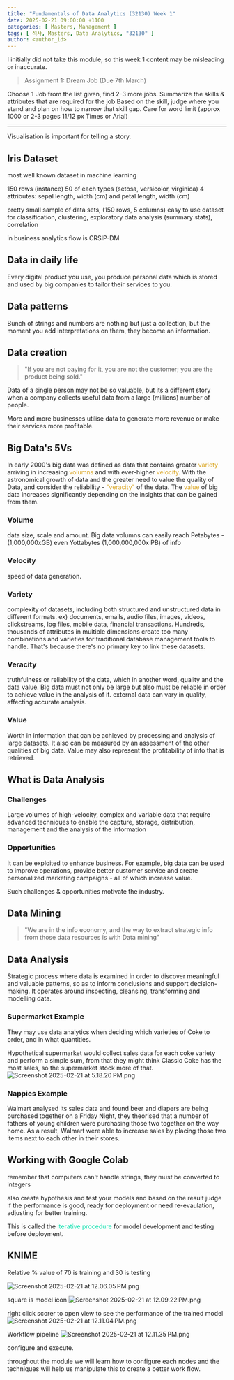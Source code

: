 ```yaml
---
title: "Fundamentals of Data Analytics (32130) Week 1"
date: 2025-02-21 09:00:00 +1100
categories: [ Masters, Management ]
tags: [ 석사, Masters, Data Analytics, "32130" ]
author: <author_id>   
---
```


I initially did not take this module, so this week 1 content may be misleading or inaccurate.

> Assignment 1: Dream Job (Due 7th March)

Choose 1 Job from the list given, find 2-3 more jobs. 
Summarize the skills & attributes that are required for the job
Based on the skill, judge where you stand and plan on how to narrow that skill gap.
Care for word limit (approx 1000 or 2-3 pages 11/12 px Times or Arial)


--- 

Visualisation is important for telling a story. 

## Iris Dataset

most well known dataset in machine learning

150 rows (instance)
50 of each types (setosa, versicolor, virginica)
4 attributes: sepal length, width (cm) and petal length, width (cm)

pretty small sample of data sets, (150 rows, 5 columns)
easy to use dataset for classification, clustering, exploratory data analysis (summary stats), correlation

in business 
analytics flow is CRSIP-DM

## Data in daily life
Every digital product you use, you produce personal data which is stored and used by big companies to tailor their services to you.

## Data patterns
Bunch of strings and numbers are nothing but just a collection, but the moment you 
add interpretations on them, they become an information.

## Data creation
> "If you are not paying for it, you are not the customer; you are the product being sold."

Data of a single person may not be so valuable, but its a different story when a company collects useful data from a large (millions) number of people.

More and more businesses utilise data to generate more revenue or make their services more profitable.

## Big Data's 5Vs
In early 2000's big data was defined as data that contains greater <font color="goldenrod">variety</font> arriving in increasing <font color="goldenrod">volumns</font> and with ever-higher  <font color="goldenrod">velocity</font>.
With the astronomical growth of data and the greater need to value the quality of Data, and consider the reliability -  <font color="goldenrod">"veracity"</font> of the data.
The  <font color="goldenrod">value</font> of big data increases significantly depending on the insights that can be gained from them.

### Volume
data size, scale and amount. Big data volumns can easily reach Petabytes - (1,000,000xGB) even Yottabytes (1,000,000,000x PB) of info

### Velocity
speed of data generation.

### Variety
complexity of datasets, including both structured and unstructured data in different formats. 
ex) documents, emails, audio files, images, videos, clickstreams, log files, mobile data, financial transactions.
Hundreds, thousands of attributes in multiple dimensions create too many combinations and varieties for traditional database management tools to handle.
That's because there's no primary key to link these datasets.

### Veracity 
truthfulness or reliability of the data, which in another word, quality and the data value.
Big data must not only be large but also must be reliable in order to achieve value in the analysis of it.
external data can vary in quality, affecting accurate analysis.

### Value
Worth in information that can be achieved by processing and analysis of large datasets.
It also can be measured by an assessment of the other qualities of big data. 
Value may also represent the profitability of info that is retrieved.

## What is Data Analysis
### Challenges
Large volumes of high-velocity, complex and variable data that require advanced techniques to enable the capture, storage, distribution, management and the analysis of the information

### Opportunities 
It can be exploited to enhance business. For example, big data can be used to improve operations, provide better customer service and create personalized marketing campaigns - all of which increase value.

Such challenges & opportunities motivate the industry.

## Data Mining
> "We are in the info economy, and the way to extract strategic info from those data resources is with Data mining"

## Data Analysis
Strategic process where data is examined in order to discover meaningful and valuable patterns, so as to inform conclusions
and support decision-making. It operates around inspecting, cleansing, transforming and modelling data.

### Supermarket Example
They may use data analytics when deciding which varieties of Coke to order, and in what quantities.

Hypothetical supermarket would collect sales data for each coke variety and perform a simple sum, from that they might think Classic Coke has the most sales, so the supermarket stock more of that.
![Screenshot 2025-02-21 at 5.18.20 PM.png](../assets/img/screenshots/32130/Screenshot%202025-02-21%20at%205.18.20%E2%80%AFPM.png)
### Nappies Example
Walmart analysed its sales data and found beer and diapers are being purchased together on a Friday Night,
they theorised that a number of fathers of young children were purchasing those two together on the way home.
As a result, Walmart were able to increase sales by placing those two items next to each other in their stores.

## Working with Google Colab

remember that computers can't handle strings, they must be converted to integers

also create hypothesis and test your models and based on the result
judge if the performance is good, ready for deployment or need re-evaulation, adjusting for 
better training. 

This is called the <font color="olivegrab">iterative procedure</font> for model development and testing before deployment.

## KNIME

Relative % value of 70 is training and 30 is testing

![Screenshot 2025-02-21 at 12.06.05 PM.png](../assets/img/screenshots/32130/Screenshot%202025-02-21%20at%2012.06.05%E2%80%AFPM.png)

square is model icon
![Screenshot 2025-02-21 at 12.09.22 PM.png](../assets/img/screenshots/32130/Screenshot%202025-02-21%20at%2012.09.22%E2%80%AFPM.png)

right click scorer to open view to see the performance of the trained model
![Screenshot 2025-02-21 at 12.11.04 PM.png](../assets/img/screenshots/32130/Screenshot%202025-02-21%20at%2012.11.04%E2%80%AFPM.png)

Workflow pipeline
![Screenshot 2025-02-21 at 12.11.35 PM.png](../assets/img/screenshots/32130/Screenshot%202025-02-21%20at%2012.11.35%E2%80%AFPM.png)

configure and execute.

throughout the module we will learn how to configure each nodes and the techniques will help us manipulate this to create a better work flow.



